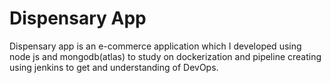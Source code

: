 # Dispensary App

Dispensary app is an e-commerce application which I developed using node js and mongodb(atlas) to study on dockerization and pipeline creating using jenkins to get and understanding of DevOps.
